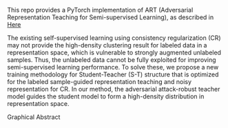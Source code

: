 This repo provides a PyTorch implementation of ART (Adversarial Representation Teaching for Semi-supervised Learning), as described in [Here]()


The existing self-supervised learning using consistency regularization (CR) may not provide the high-density clustering result for labeled data in a representation space, which is vulnerable to strongly augmented unlabeled samples. Thus, the unlabeled data cannot be fully exploited for improving semi-supervised learning performance. To solve these, we propose a new training methodology for Student-Teacher (S-T) structure that is optimized for the labeled sample-guided representation teaching and noisy representation for CR. In our method, the adversarial attack-robust teacher model guides the student model to form a high-density distribution in representation space.

Graphical Abstract

